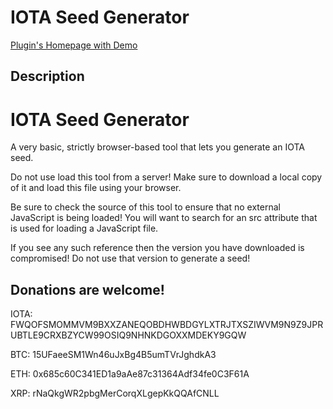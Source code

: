 # IOTA Seed Generator

[Plugin's Homepage with Demo](http://www.rhyzz.com/iota-seed-generator.html)

## Description

<h1>IOTA Seed Generator</h1>

<p>A very basic, strictly browser-based tool that lets you generate an IOTA seed.</p>

<p>Do not use load this tool from a server! Make sure to download a local copy of it and load this file using your browser.</p>

<p>Be sure to check the source of this tool to ensure that no external JavaScript is being loaded! You will want to search for an src attribute that is used for loading a JavaScript file.</p>

<p>If you see any such reference then the version you have downloaded is compromised! Do not use that version to generate a seed!</p>

<h2>Donations are welcome!</h2>

<p>IOTA: FWQOFSMOMMVM9BXXZANEQOBDHWBDGYLXTRJTXSZIWVM9N9Z9JPRUBTLE9CRXBZYCW99OSIQ9NHNKDGOXXMDEKY9GQW</p>
<p>BTC: 15UFaeeSM1Wn46uJxBg4B5umTVrJghdkA3</p>
<p>ETH: 0x685c60C341ED1a9aAe87c31364Adf34fe0C3F61A</p>
<p>XRP: rNaQkgWR2pbgMerCorqXLgepKkQQAfCNLL</p>